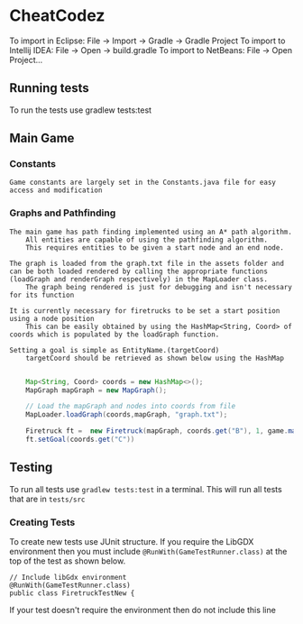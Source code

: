 # CheatCodez

To import in Eclipse: File -> Import -> Gradle -> Gradle Project
To import to Intellij IDEA: File -> Open -> build.gradle
To import to NetBeans: File -> Open Project...


## Running tests
To run the tests use gradlew tests:test

## Main Game

### Constants
    Game constants are largely set in the Constants.java file for easy access and modification

### Graphs and Pathfinding
    The main game has path finding implemented using an A* path algorithm. 
        All entities are capable of using the pathfinding algorithm. 
        This requires entities to be given a start node and an end node.
    
    The graph is loaded from the graph.txt file in the assets folder and can be both loaded rendered by calling the appropriate functions (loadGraph and renderGraph respectively) in the MapLoader class. 
        The graph being rendered is just for debugging and isn't necessary for its function
    
    It is currently necessary for firetrucks to be set a start position using a node position
        This can be easily obtained by using the HashMap<String, Coord> of coords which is populated by the loadGraph function. 
    
    Setting a goal is simple as EntityName.(targetCoord)
        targetCoord should be retrieved as shown below using the HashMap

```Java

    Map<String, Coord> coords = new HashMap<>();
    MapGraph mapGraph = new MapGraph();

    // Load the mapGraph and nodes into coords from file
    MapLoader.loadGraph(coords,mapGraph, "graph.txt");

    Firetruck ft =  new Firetruck(mapGraph, coords.get("B"), 1, game.manager);
    ft.setGoal(coords.get("C"))

```
## Testing

To run all tests use ```gradlew tests:test``` in a terminal. This will run all tests that are in ```tests/src```

### Creating Tests

To create new tests use JUnit structure. If you require the LibGDX environment then you must include ```@RunWith(GameTestRunner.class)``` at the top of the test as shown below.

```
// Include libGdx environment
@RunWith(GameTestRunner.class)
public class FiretruckTestNew {
```

If your test doesn't require the environment then do not include this line

